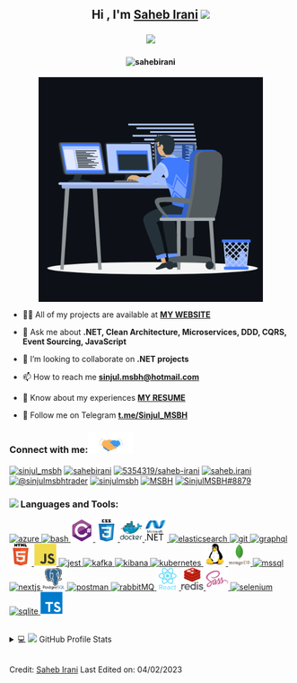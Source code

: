
<article style="display:text-align=center">

<h1 align="center"><b>Hi , I'm <a href="https://sahebirani.ir" target="blank">
Saheb Irani</a> </b><img src="https://media.giphy.com/media/hvRJCLFzcasrR4ia7z/giphy.gif" width="35"></h1>

<h3 align="center">
  <a href="https://github.com/DenverCoder1/readme-typing-svg"><img src="https://readme-typing-svg.herokuapp.com?font=Time+New+Roman&color=cyan&size=26&center=true&vCenter=true&width=600&height=100&lines=A+passionate+Self-taught+.NET+developer"></a>
</h3>

<div align="center">
<h4 align="center"> <img src="https://komarev.com/ghpvc/?username=sahebirani&label=Profile%20views&color=0e75b6&style=flat" alt="sahebirani" /> </h4>
<img align="center" src="https://raw.githubusercontent.com/SubhadeepZilong/SubhadeepZilong/main/icons/animation_500_kxa883sd.gif" width="400">

</div>
 
- 👨‍💻 All of my projects are available at **[MY WEBSITE](https://sahebirani.ir)**

- 💬 Ask me about **.NET, Clean Architecture, Microservices, DDD, CQRS, Event Sourcing, JavaScript**

- 👯 I’m looking to collaborate on **.NET projects**

- 📫 How to reach me **sinjul.msbh@hotmail.com**

- 📄 Know about my experiences **[MY RESUME](https://sahebirani.ir/Resume.pdf)**

- 👾 Follow me on Telegram **[t.me/Sinjul_MSBH](https://t.me/Sinjul_MSBH)**

<h3 align="left">Connect with me:<img src="https://github.com/0xAbdulKhalid/0xAbdulKhalid/raw/main/assets/mdImages/handshake.gif" width ="80"></h3>
<p align="left">
<a href="https://twitter.com/sinjul_msbh" target="blank"><img align="center" src="https://raw.githubusercontent.com/rahuldkjain/github-profile-readme-generator/master/src/images/icons/Social/twitter.svg" alt="sinjul_msbh" height="30" width="40" /></a>
<a href="https://linkedin.com/in/sahebirani" target="blank"><img align="center" src="https://raw.githubusercontent.com/rahuldkjain/github-profile-readme-generator/master/src/images/icons/Social/linked-in-alt.svg" alt="sahebirani" height="30" width="40" /></a>
<a href="https://stackoverflow.com/users/5354319/saheb-irani" target="blank"><img align="center" src="https://raw.githubusercontent.com/rahuldkjain/github-profile-readme-generator/master/src/images/icons/Social/stack-overflow.svg" alt="5354319/saheb-irani" height="30" width="40" /></a>
<a href="https://instagram.com/saheb.irani" target="blank"><img align="center" src="https://raw.githubusercontent.com/rahuldkjain/github-profile-readme-generator/master/src/images/icons/Social/instagram.svg" alt="saheb.irani" height="30" width="40" /></a>
<a href="https://medium.com/@sinjulmsbhtrader" target="blank"><img align="center" src="https://raw.githubusercontent.com/rahuldkjain/github-profile-readme-generator/master/src/images/icons/Social/medium.svg" alt="@sinjulmsbhtrader" height="30" width="40" /></a>
<a href="https://www.youtube.com/@sinjulmsbh" target="blank"><img align="center" src="https://raw.githubusercontent.com/rahuldkjain/github-profile-readme-generator/master/src/images/icons/Social/youtube.svg" alt="sinjulmsbh" height="30" width="40" /></a>
<a href="https://www.aparat.com/MSBH" target="blank"><img align="center" src="https://img.icons8.com/cute-clipart/256/aparat.png" alt="MSBH" height="30" width="40" /></a>
<a href="https://discord.gg/SinjulMSBH#8879" target="blank"><img align="center" src="https://raw.githubusercontent.com/rahuldkjain/github-profile-readme-generator/master/src/images/icons/Social/discord.svg" alt="SinjulMSBH#8879" height="30" width="40" /></a>
</p>

<h3 align="left"><img src="https://media2.giphy.com/media/QssGEmpkyEOhBCb7e1/giphy.gif?cid=ecf05e47a0n3gi1bfqntqmob8g9aid1oyj2wr3ds3mg700bl&rid=giphy.gif" width ="25"> Languages and Tools:</h3>

<p align="left"> <a href="https://azure.microsoft.com/en-in/" target="_blank" rel="noreferrer"> <img src="https://www.vectorlogo.zone/logos/microsoft_azure/microsoft_azure-icon.svg" alt="azure" width="40" height="40"/> </a> <a href="https://www.gnu.org/software/bash/" target="_blank" rel="noreferrer"> <img src="https://www.vectorlogo.zone/logos/gnu_bash/gnu_bash-icon.svg" alt="bash" width="40" height="40"/> </a> <a href="https://www.w3schools.com/cs/" target="_blank" rel="noreferrer"> <img src="https://raw.githubusercontent.com/devicons/devicon/master/icons/csharp/csharp-original.svg" alt="csharp" width="40" height="40"/> </a> <a href="https://www.w3schools.com/css/" target="_blank" rel="noreferrer"> <img src="https://raw.githubusercontent.com/devicons/devicon/master/icons/css3/css3-original-wordmark.svg" alt="css3" width="40" height="40"/> </a> <a href="https://www.docker.com/" target="_blank" rel="noreferrer"> <img src="https://raw.githubusercontent.com/devicons/devicon/master/icons/docker/docker-original-wordmark.svg" alt="docker" width="40" height="40"/> </a> <a href="https://dotnet.microsoft.com/" target="_blank" rel="noreferrer"> <img src="https://raw.githubusercontent.com/devicons/devicon/master/icons/dot-net/dot-net-original-wordmark.svg" alt="dotnet" width="40" height="40"/> </a> <a href="https://www.elastic.co" target="_blank" rel="noreferrer"> <img src="https://www.vectorlogo.zone/logos/elastic/elastic-icon.svg" alt="elasticsearch" width="40" height="40"/> </a> <a href="https://git-scm.com/" target="_blank" rel="noreferrer"> <img src="https://www.vectorlogo.zone/logos/git-scm/git-scm-icon.svg" alt="git" width="40" height="40"/> </a> <a href="https://graphql.org" target="_blank" rel="noreferrer"> <img src="https://www.vectorlogo.zone/logos/graphql/graphql-icon.svg" alt="graphql" width="40" height="40"/> </a> <a href="https://www.w3.org/html/" target="_blank" rel="noreferrer"> <img src="https://raw.githubusercontent.com/devicons/devicon/master/icons/html5/html5-original-wordmark.svg" alt="html5" width="40" height="40"/> </a> <a href="https://developer.mozilla.org/en-US/docs/Web/JavaScript" target="_blank" rel="noreferrer"> <img src="https://raw.githubusercontent.com/devicons/devicon/master/icons/javascript/javascript-original.svg" alt="javascript" width="40" height="40"/> </a> <a href="https://jestjs.io" target="_blank" rel="noreferrer"> <img src="https://www.vectorlogo.zone/logos/jestjsio/jestjsio-icon.svg" alt="jest" width="40" height="40"/> </a> <a href="https://kafka.apache.org/" target="_blank" rel="noreferrer"> <img src="https://www.vectorlogo.zone/logos/apache_kafka/apache_kafka-icon.svg" alt="kafka" width="40" height="40"/> </a> <a href="https://www.elastic.co/kibana" target="_blank" rel="noreferrer"> <img src="https://www.vectorlogo.zone/logos/elasticco_kibana/elasticco_kibana-icon.svg" alt="kibana" width="40" height="40"/> </a> <a href="https://kubernetes.io" target="_blank" rel="noreferrer"> <img src="https://www.vectorlogo.zone/logos/kubernetes/kubernetes-icon.svg" alt="kubernetes" width="40" height="40"/> </a> <a href="https://www.linux.org/" target="_blank" rel="noreferrer"> <img src="https://raw.githubusercontent.com/devicons/devicon/master/icons/linux/linux-original.svg" alt="linux" width="40" height="40"/> </a> <a href="https://www.mongodb.com/" target="_blank" rel="noreferrer"> <img src="https://raw.githubusercontent.com/devicons/devicon/master/icons/mongodb/mongodb-original-wordmark.svg" alt="mongodb" width="40" height="40"/> </a> <a href="https://www.microsoft.com/en-us/sql-server" target="_blank" rel="noreferrer"> <img src="https://www.svgrepo.com/show/303229/microsoft-sql-server-logo.svg" alt="mssql" width="40" height="40"/> </a> <a href="https://nextjs.org/" target="_blank" rel="noreferrer"> <img src="https://cdn.worldvectorlogo.com/logos/nextjs-2.svg" alt="nextjs" width="40" height="40"/> </a> <a href="https://www.postgresql.org" target="_blank" rel="noreferrer"> <img src="https://raw.githubusercontent.com/devicons/devicon/master/icons/postgresql/postgresql-original-wordmark.svg" alt="postgresql" width="40" height="40"/> </a> <a href="https://postman.com" target="_blank" rel="noreferrer"> <img src="https://www.vectorlogo.zone/logos/getpostman/getpostman-icon.svg" alt="postman" width="40" height="40"/> </a> <a href="https://www.rabbitmq.com" target="_blank" rel="noreferrer"> <img src="https://www.vectorlogo.zone/logos/rabbitmq/rabbitmq-icon.svg" alt="rabbitMQ" width="40" height="40"/> </a> <a href="https://reactjs.org/" target="_blank" rel="noreferrer"> <img src="https://raw.githubusercontent.com/devicons/devicon/master/icons/react/react-original-wordmark.svg" alt="react" width="40" height="40"/> </a> <a href="https://redis.io" target="_blank" rel="noreferrer"> <img src="https://raw.githubusercontent.com/devicons/devicon/master/icons/redis/redis-original-wordmark.svg" alt="redis" width="40" height="40"/> </a> <a href="https://sass-lang.com" target="_blank" rel="noreferrer"> <img src="https://raw.githubusercontent.com/devicons/devicon/master/icons/sass/sass-original.svg" alt="sass" width="40" height="40"/> </a> <a href="https://www.selenium.dev" target="_blank" rel="noreferrer"> <img src="https://raw.githubusercontent.com/detain/svg-logos/780f25886640cef088af994181646db2f6b1a3f8/svg/selenium-logo.svg" alt="selenium" width="40" height="40"/> </a> <a href="https://www.sqlite.org/" target="_blank" rel="noreferrer"> <img src="https://www.vectorlogo.zone/logos/sqlite/sqlite-icon.svg" alt="sqlite" width="40" height="40"/> </a> <a href="https://www.typescriptlang.org/" target="_blank" rel="noreferrer"> <img src="https://raw.githubusercontent.com/devicons/devicon/master/icons/typescript/typescript-original.svg" alt="typescript" width="40" height="40"/> </a> <br/> <br/></p>

<details> 
  <summary>💻 <img src="https://media.giphy.com/media/iY8CRBdQXODJSCERIr/giphy.gif" width="35"> GitHub Profile Stats</summary>
  <div>
  <samp>
      <br/>
    <h2 align="center"> Github stats </h2>
      <br/>
      <p align="left"> <a href="https://github.com/ryo-ma/github-profile-trophy"><img src="https://github-profile-trophy.vercel.app/?username=sahebirani&theme=tokyonight" alt="sahebirani" /></a> </p>
      <p align="center"><img src="https://github-readme-streak-stats.herokuapp.com/?user=sahebirani&theme=tokyonight_duo" alt="7oSkaaa" /></p>
      <br/>
      <div align="center">
  <a href="https://1999azzar.github.io/1999AZZAR/">
  <img  src="https://github.com/1999AZZAR/1999AZZAR/blob/main/resources/img/grid-snake.svg"
       alt="snake" /></a>
</div>
      <br/>
    <details open>
  <summary><h3>Languages</h3></summary>
            <p align="center">
        <a href="https://github.com/sahebirani/">
          <img src="https://github-readme-stats.vercel.app/api/top-langs/?username=sahebirani&langs_count=6&theme=gruvbox&layout=compact&hide_border=true"
          alt="sahebirani :: overall Top Langs " /></a>
      </p>
        <p align="center">
          <a href="https://github.com/sahebirani/">
          <img width="45%" src="https://github-profile-summary-cards.vercel.app/api/cards/repos-per-language?username=sahebirani&theme=gruvbox&layout=compact&hide_border=true"
          alt="sahebirani :: Top Langs by repo" />
          <img width="45%" src="https://github-profile-summary-cards.vercel.app/api/cards/most-commit-language?username=sahebirani&theme=gruvbox&layout=compact&hide_border=true"
          alt="sahebirani :: Top Langs by commit" />
          </a>
        </p>
</details>
      <br/>
    <details open>
  <summary><h3>stasistic</h3></summary>
        <p align="center">
          <a href="https://github.com/sahebirani/">
          <img width="49.5%" src="https://github-readme-stats.vercel.app/api?username=sahebirani&show_icons=true&theme=gruvbox&hide_border=true" />
          <img width="49.5%" src="https://github-readme-streak-stats.herokuapp.com/?user=sahebirani&theme=gruvbox&hide_border=true" />
          </a>
       </p>
     <br>
     </samp>
  </div>    
</details>

</br>

Credit: [Saheb Irani](https://github.com/SahebIrani) 
Last Edited on: 04/02/2023

</article>
